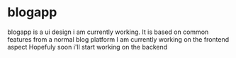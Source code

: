 # blogapp
blogapp is a ui design i am currently working. It is based on common features from a normal blog platform
I am currently working on the frontend aspect
Hopefuly soon i'll start working on the backend
